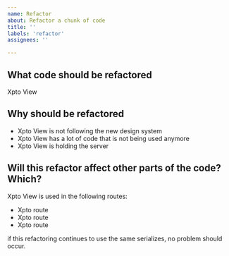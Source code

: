 ```yaml
---
name: Refactor
about: Refactor a chunk of code
title: ''
labels: 'refactor'
assignees: ''

---
```


## What code should be refactored
Xpto View

## Why should be refactored
- Xpto View is not following the new design system
- Xpto View has a lot of code that is not being used anymore
- Xpto View is holding the server

## Will this refactor affect other parts of the code? Which?
Xpto View is used in the following routes:
  - Xpto route
  - Xpto route
  - Xpto route

if this refactoring continues to use the same serializes, no problem should occur.